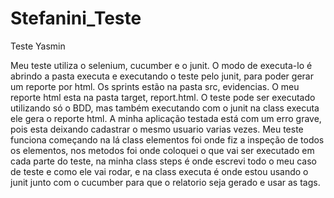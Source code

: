 # Stefanini_Teste
 Teste Yasmin
 
 Meu teste utiliza o selenium, cucumber e o junit. O modo de executa-lo é abrindo a pasta executa e executando o teste pelo junit, para poder gerar um reporte por html.
 Os sprints estão na pasta src, evidencias.
 O meu reporte html esta na pasta target, report.html.
 O teste pode ser executado utilizando só o BDD, mas também executando com o junit na class executa ele gera o reporte html.
 A minha aplicação testada está com um erro grave, pois esta deixando cadastrar o mesmo usuario varias vezes.
 Meu teste funciona começando na lá class elementos foi onde fiz a inspeção de todos os elementos, nos metodos foi onde coloquei o que vai ser executado em cada parte do teste,      na minha class steps é onde escrevi todo o meu caso de teste e como ele vai rodar, e na class executa é onde estou usando o junit  junto com o cucumber para que o relatorio seja gerado e usar as tags.

